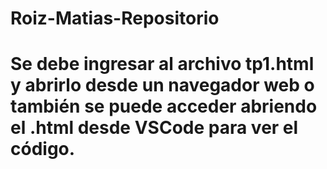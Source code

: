 # Roiz-Matias-Repositorio
# Se debe ingresar al archivo tp1.html y abrirlo desde un navegador web o también se puede acceder abriendo el .html desde VSCode para ver el código.
